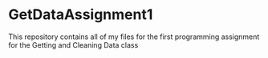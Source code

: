 GetDataAssignment1
==================

This repository contains all of my files for the first programming assignment for the Getting and Cleaning Data class
